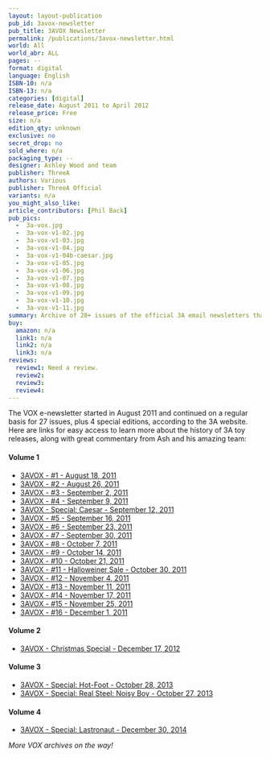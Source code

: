 ```yaml
---
layout: layout-publication
pub_id: 3avox-newsletter
pub_title: 3AVOX Newsletter
permalink: /publications/3avox-newsletter.html
world: All
world_abr: ALL
pages: --
format: digital
language: English
ISBN-10: n/a
ISBN-13: n/a
categories: [digital]
release_date: August 2011 to April 2012
release_price: Free
size: n/a
edition_qty: unknown
exclusive: no
secret_drop: no
sold_where: n/a
packaging_type: --
designer: Ashley Wood and team
publisher: ThreeA
authors: Various
publisher: ThreeA Official
variants: n/a
you_might_also_like: 
article_contributors: [Phil Back]
pub_pics: 
  -  3a-vox.jpg
  -  3a-vox-v1-02.jpg
  -  3a-vox-v1-03.jpg
  -  3a-vox-v1-04.jpg
  -  3a-vox-v1-04b-caesar.jpg
  -  3a-vox-v1-05.jpg
  -  3a-vox-v1-06.jpg
  -  3a-vox-v1-07.jpg
  -  3a-vox-v1-08.jpg
  -  3a-vox-v1-09.jpg
  -  3a-vox-v1-10.jpg
  -  3a-vox-v1-11.jpg
summary: Archive of 20+ issues of the official 3A email newsletters that started in August 2011
buy:
  amazon: n/a
  link1: n/a
  link2: n/a
  link3: n/a
reviews:
  review1: Need a review.
  review2:
  review3:
  review4:
---
```

<p>The VOX e-newsletter started in August 2011 and continued on a regular basis for 27 issues, plus 4 special editions, according to the 3A website. Here are links for easy access to learn more about the history of 3A toy releases, along with great commentary from Ash and his amazing team:
<h4>Volume 1</h4>
<ul>
    <li><a href="https://us1.campaign-archive.com/?u=df39a60ebc972356a8428c41e&id=601c22b791&e" target="_blank">3AVOX - #1 - August 18, 2011</a></li>
    <li><a href="https://us1.campaign-archive.com/?u=df39a60ebc972356a8428c41e&id=288e5680fa&e=f6e664f239" target="_blank">3AVOX - #2 - August 26, 2011</a></li>
    <li><a href="https://us1.campaign-archive.com/?u=df39a60ebc972356a8428c41e&id=ca7180a124&e=f6e664f239" target="_blank">3AVOX - #3 - September 2, 2011</a></li>
    <li><a href="https://us1.campaign-archive.com/?u=df39a60ebc972356a8428c41e&id=dae6414c76&e=f6e664f239" target="_blank">3AVOX - #4 - September 9, 2011</a></li>
    <li><a href="https://us1.campaign-archive.com/?u=df39a60ebc972356a8428c41e&id=bd8cf953ff&e=f6e664f239" target="_blank">3AVOX - Special: Caesar - September 12, 2011</a></li>
    <li><a href="https://us1.campaign-archive.com/?u=df39a60ebc972356a8428c41e&id=b82e99d50e&e=f6e664f239" target="_blank">3AVOX - #5 - September 16, 2011</a></li>
    <li><a href="https://us1.campaign-archive.com/?u=df39a60ebc972356a8428c41e&id=22c3f626b0&e=f6e664f239" target="_blank">3AVOX - #6 - September 23, 2011</a></li>
    <li><a href="https://us1.campaign-archive.com/?u=df39a60ebc972356a8428c41e&id=0f965432ae&e=f6e664f239" target="_blank">3AVOX - #7 - September 30, 2011</a></li>
    <li><a href="https://us1.campaign-archive.com/?u=df39a60ebc972356a8428c41e&id=e33d5a4685&e=f6e664f239" target="_blank">3AVOX - #8 - October 7, 2011</a></li>
    <li><a href="https://us1.campaign-archive.com/?u=df39a60ebc972356a8428c41e&id=f6113e39a4&e=f6e664f239" target="_blank">3AVOX - #9 - October 14, 2011</a></li>
    <li><a href="https://us1.campaign-archive.com/?u=df39a60ebc972356a8428c41e&id=d2f6c8c942&e=f6e664f239" target="_blank">3AVOX - #10 - October 21, 2011</a></li>
    <li><a href="https://us1.campaign-archive.com/?u=df39a60ebc972356a8428c41e&id=6452a98698&e=f6e664f239" target="_blank">3AVOX - #11 - Halloweiner Sale - October 30, 2011</a></li>
    <li><a href="https://us1.campaign-archive.com/?u=df39a60ebc972356a8428c41e&id=17f2fd3014&e=f6e664f239" target="_blank">3AVOX - #12 - November 4, 2011</a></li>
    <li><a href="https://us1.campaign-archive.com/?u=df39a60ebc972356a8428c41e&id=0d6afab9f4&e=f6e664f239" target="_blank">3AVOX - #13 - November 11, 2011</a></li>
    <li><a href="https://us1.campaign-archive.com/?u=df39a60ebc972356a8428c41e&id=d59c198e6c&e=f6e664f239" target="_blank">3AVOX - #14 - November 17, 2011</a></li>
    <li><a href="https://us1.campaign-archive.com/?u=df39a60ebc972356a8428c41e&id=d3945cb91c&e=f6e664f239" target="_blank">3AVOX - #15 - November 25, 2011</a></li>
    <li><a href="https://us1.campaign-archive.com/?u=df39a60ebc972356a8428c41e&id=ad316f3444&e=f6e664f239" target="_blank">3AVOX - #16 - December 1, 2011</a></li>
</ul>

<h4>Volume 2</h4>
<ul>
  <li><a href="https://us1.campaign-archive.com/?u=df39a60ebc972356a8428c41e&id=b13c89c8d3&e" target="_blank">3AVOX - Christmas Special  - December 17, 2012</a></li>
</ul>

<h4>Volume 3</h4>
<ul>
  <li><a href="https://us1.campaign-archive.com/?u=df39a60ebc972356a8428c41e&id=1a110183df&e" target="_blank">3AVOX - Special: Hot-Foot - October 28, 2013</a></li>
  <li><a href="https://us1.campaign-archive.com/?u=df39a60ebc972356a8428c41e&id=85d41e3b2d&e" target="_blank">3AVOX - Special: Real Steel: Noisy Boy - October 27, 2013</a></li>
</ul>

<h4>Volume 4</h4>
<ul>
  <li><a href="https://us1.campaign-archive.com/?u=df39a60ebc972356a8428c41e&id=1b1e7d6b69&e" target="_blank">3AVOX - Special: Lastronaut - December 30, 2014</a></li>
</ul>

<span class="text-sm"><i>More VOX archives on the way!</i></span>

</p>
